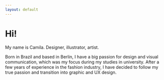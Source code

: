 ```yaml
---
layout: default
---
```


<div class="page-about">

  <h1>Hi!</h1>

  <p>My name is Camila. Designer, illustrator, artist.</p>

  <p>Born in Brazil and based in Berlin, I have a big passion for design and visual communication, which was my focus during my studies in university. After a few years of experience in the fashion industry, I have decided to follow my true passion and transition into graphic and UX design.</p>
</div>
